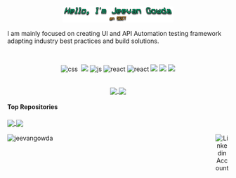 <p align="center"><img width="50%" src="Hello-Im-Jeevan-Gowda.png"></p>


I am mainly focused on creating UI and API Automation testing framework adapting industry best practices and build solutions.

</br>

<p align="center">
  <img src='https://upload.wikimedia.org/wikipedia/en/3/30/Java_programming_language_logo.svg' alt="css" width="auto" height="40">&nbsp;
  <img src='https://upload.wikimedia.org/wikipedia/commons/4/44/Spring_Framework_Logo_2018.svg' height='40' width='auto'>
  <img src='https://upload.wikimedia.org/wikipedia/commons/6/6a/JavaScript-logo.png' height='40' width='auto' alt="js">
  <img src="https://upload.wikimedia.org/wikipedia/commons/c/c3/Python-logo-notext.svg" alt="react" width="auto" height="40"/>
  <img src="https://upload.wikimedia.org/wikipedia/commons/b/ba/Pytest_logo.svg" alt="react" width="auto" height="40"/>
  <img src="https://upload.wikimedia.org/wikipedia/commons/9/9f/Selenium_logo.svg" width='auto' height="40"/>
  <img src="https://upload.wikimedia.org/wikipedia/commons/e/e3/Jenkins_logo_with_title.svg" width='auto' height="40"/>
  <img src="https://www.docker.com/wp-content/uploads/2022/03/Moby-logo.png" width='auto' height="40"/>
  
<p align="center">
  
<br>
  
<a href="https://github.com/jeevanpgowda/github-readme-stats">
  <img align="center" src="https://github-readme-stats.vercel.app/api/top-langs/?username=jeevanpgowda&layout=compact&theme=codeSTACKr&hide=glsl,python" />
</a>
<a href="https://github.com/jeevanpgowda/github-readme-stats">
  <img align="center" src="https://github-readme-stats.vercel.app/api?username=jeevanpgowda&show_icons=true&theme=codeSTACKr&line_height=27" />
</a>

#### Top Repositories

<a href="https://github.com/jeevanpgowda/Capstone-RestAssured">
  <img align="center" src="https://github-readme-stats.vercel.app/api/pin/?username=jeevanpgowda&repo=Capstone-RestAssured&theme=date_night" />
</a>
<a href="https://github.com/jeevanpgowda/Appium_Swag_Labs">
  <img align="center" src="https://github-readme-stats.vercel.app/api/pin/?username=jeevanpgowda&repo=Appium_Swag_Labs&theme=date_night" />
</a>

<br />
<br />

<div align=center>
  <a href="https://www.linkedin.com/in/jeevan-p-48701b166/"><img align="right" src="https://cdn.worldvectorlogo.com/logos/linkedin-icon-2.svg" title="Linkedin" alt="Linkedin Account" width="30"/><img align="left" src="https://komarev.com/ghpvc/?username=jeevangowda" alt="jeevangowda" /></a>
</div>
